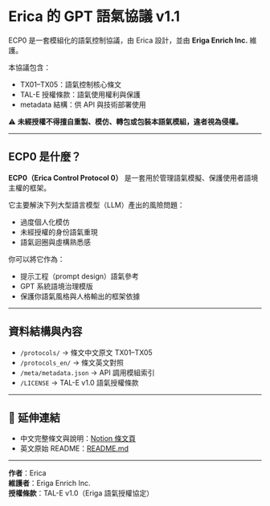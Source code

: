 # Erica 的 GPT 語氣協議 v1.1

ECP0 是一套模組化的語氣控制協議，由 Erica 設計，並由 **Eriga Enrich Inc.** 維護。

本協議包含：
- TX01–TX05：語氣控制核心條文
- TAL-E 授權條款：語氣使用權利與保護
- metadata 結構：供 API 與技術部署使用

⚠️ **未經授權不得擅自重製、模仿、轉包或包裝本語氣模組，違者視為侵權。**

---

## ECP0 是什麼？

**ECP0（Erica Control Protocol 0）** 是一套用於管理語氣模擬、保護使用者語境主權的框架。

它主要解決下列大型語言模型（LLM）產出的風險問題：
- 過度個人化模仿
- 未經授權的身份語氣重現
- 語氣迴圈與虛構熟悉感

你可以將它作為：
- 提示工程（prompt design）語氣參考
- GPT 系統語境治理模版
- 保護你語氣風格與人格輸出的框架依據

---

## 資料結構與內容

- `/protocols/` → 條文中文原文 TX01–TX05
- `/protocols_en/` → 條文英文對照
- `/meta/metadata.json` → API 調用模組索引
- `/LICENSE` → TAL-E v1.0 語氣授權條款

---

## 🔗 延伸連結

- 中文完整條文與說明：[Notion 條文頁](https://ruby-porcupine-daf.notion.site/ECP0-1d15c0973c6080e8b701f20cb7275fe0)
- 英文原始 README：[README.md](./README.md)

---

**作者**：Erica  
**維護者**：Eriga Enrich Inc.  
**授權條款**：TAL-E v1.0（Eriga 語氣授權協定）
